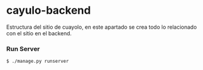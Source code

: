 cayulo-backend
==============

Estructura del sitio de cuayolo, en este apartado se crea todo lo relacionado con el sitio en el backend.

### Run Server

```
$ ./manage.py runserver
```
